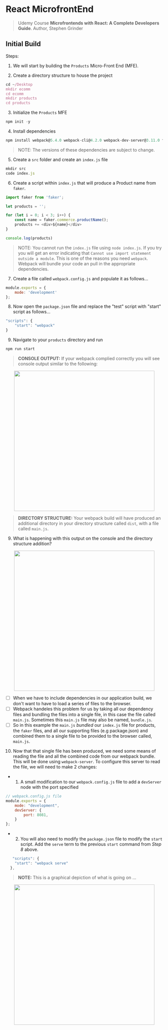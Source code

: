 # React MicrofrontEnd 
> Udemy Course __Microfrontends with React: A Complete Developers Guide__. Author, Stephen Grinder

## Initial Build 

Steps: 
1. We will start by building the `Products` Micro-Front End (MFE). 

2. Create a directory structure to house the project
```javascript
cd ~/Desktop
mkdir ecomm
cd ecomm
mkdir products 
cd products
```

3. Initialize the `Products` MFE

```javascript 
npm init -y 
```

4. Install dependencies
```javascript
npm install webpack@5.4.0 webpack-cli@4.2.0 webpack-dev-server@3.11.0 faker@5.1.0 html-webpack-plugin@4.5.0 --save
```

> NOTE: The versions of these dependencies are subject to change.


5. Create a `src` folder and create an `index.js` file

```javascript
mkdir src
code index.js
```

6. Create a script within `index.js` that will produce a Product name from `faker`. 

```javascript
import faker from 'faker';

let products = '';

for (let i = 0; i < 3; i++) {
    const name = faker.commerce.productName();
    products += <div>${name}</div>
}

console.log(products)
```

> NOTE: You cannot run the `index.js` file using `node index.js`. If you try you will get an error indicating that `Cannot use import statement outside a module`. This is one of the reasons you need `webpack`. Webpack will bundle your code an pull in the appropriate dependencies. 

7. Create a file called `webpack.config.js` and populate it as follows...

```javascript
module.exports = {
    mode: 'development'
};
```

8. Now open the `package.json` file and replace the "test" script with "start" script as follows...

```javascript
"scripts": {
    "start": "webpack"
}  
```

9. Navigate to your `products` directory and run 

```javascript
npm run start
```

>__CONSOLE OUTPUT:__ If your webpack complied correctly you will see console output similar to the following: 
<p align="center">
    <img src="https://user-images.githubusercontent.com/8760590/123555680-7247fb00-d744-11eb-9bc1-c60448068ff3.png" width="450">
</p>

>__DIRECTORY STRUCTURE:__ Your webpack build will have produced an additional directory in your directory structure called `dist`, with a file called `main.js`.

9. What is happening with this output on the console and the directory structure addition? 

<p align="center">
    <img src="https://user-images.githubusercontent.com/8760590/123555787-1e89e180-d745-11eb-835d-9480fd1fc2c1.png" width="450">
</p>

- [ ] When we have to include dependencies in our application build, we don't want to have to load a series of files to the browser. 
- [ ] Webpack handeles this problem for us by taking all our dependency files and bundling the files into a single file, in this case the file called `main.js`. Sometimes this `main.js` file may also be named, `bundle.js`. 
- [ ] So in this example the `main.js` _bundled_ our `index.js` file for products, the `faker` files, and all our supporting files (e.g package.json) and combined them to a single file to be provided to the browser called, `main.js`.

10. Now that that single file has been produced, we need some means of reading the file and all the combined code from our webpack bundle. This will be done using `webpack-server`. To configure this server to read the file, we will need to make 2 changes: 

+ 1. A small modification to our `webpack.config.js` file to add a `devServer` node with the port specified

```javascript
// webpack.config.js file
module.exports = {
    mode: "development",
    devServer: {
        port: 8081,
    }
};
```

+ 2. You will also need to modify the `package.json` file to modify the `start` script. Add the `serve` term to the previous `start` command from _Step 8_ above.

```javascript
   "scripts": {
    "start": "webpack serve"
  },
```

> __NOTE:__ This is a graphical depiction of what is going on ... 
<p align="center">
    <img src="https://user-images.githubusercontent.com/8760590/123556087-9278b980-d746-11eb-8f35-7152678c590b.png" width="450">
</p>


